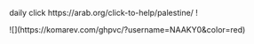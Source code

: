 <p <align=center> daily click https://arab.org/click-to-help/palestine/ !</p>
![](https://komarev.com/ghpvc/?username=NAAKY0&color=red)

